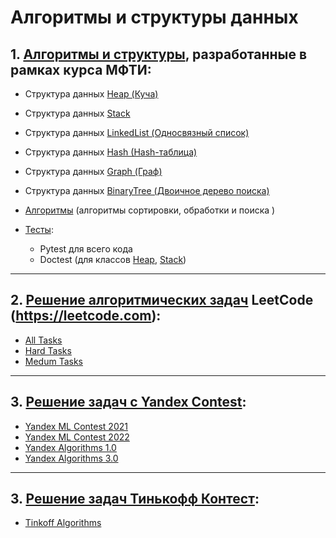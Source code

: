 # Алгоритмы и структуры данных

## 1. [Алгоритмы и структуры](mipt_lections/mipt_lections/), разработанные в рамках курса МФТИ:
- Структура данных [Heap (Куча)](mipt_lections/mipt_lections/heap)
- Структура данных [Stack](mipt_lections/mipt_lections/stack)
- Структура данных [LinkedList (Односвязный список)](mipt_lections/mipt_lections/hash/linkedlist.py)
- Структура данных [Hash (Hash-таблица)](mipt_lections/mipt_lections/hash/hash.py)
- Структура данных [Graph (Граф)](mipt_lections/mipt_lections/graph/graph.py)
- Структура данных [BinaryTree (Двоичное дерево поиска)](mipt_lections/mipt_lections/graph/binary_search_tree.py)

- [Алгоритмы](mipt_lections/mipt_lections/) (алгоритмы сортировки, обработки и поиска ) 
- [Тесты](mipt_lections/tests):
    - Pytest для всего кода
    - Doctest (для классов [Heap](mipt_lections/mipt_lections/heap), [Stack](mipt_lections/mipt_lections/stack))
***
## 2. [Решение алгоритмических задач](leet_code) LeetCode (https://leetcode.com):
- [All Tasks](leet_code/)
- [Hard Tasks](leet_code/hard_tasks)
- [Medum Tasks](leet_code/medium_tasks) 
***
## 3. [Решение задач с Yandex Contest](../../../Yandex_Contest):
- [Yandex ML Contest 2021](../../../Yandex_Contest/tree/main/ML_Contest_2021)
- [Yandex ML Contest 2022](../../../Yandex_Contest/tree/main/ML_Contest_2022)
- [Yandex Algorithms 1.0](../../../Yandex_Contest/tree/main/Yandex_Algorithms_1_0)
- [Yandex Algorithms 3.0](../../../Yandex_Contest/tree/main/Yandex_Algorithms_3_0)
***
## 3. [Решение задач Тинькофф Контест](../../../Tinkoff_Algorithms):
- [Tinkoff Algorithms](../../../Tinkoff_Algorithms)
